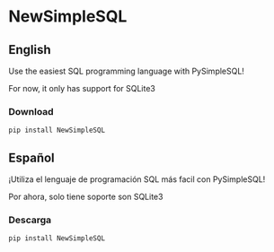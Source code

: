 # NewSimpleSQL

## English
Use the easiest SQL programming language with PySimpleSQL!

For now, it only has support for SQLite3

### Download

`pip install NewSimpleSQL`

## Español
¡Utiliza el lenguaje de programación SQL más facil con PySimpleSQL!

Por ahora, solo tiene soporte son SQLite3

### Descarga

`pip install NewSimpleSQL`